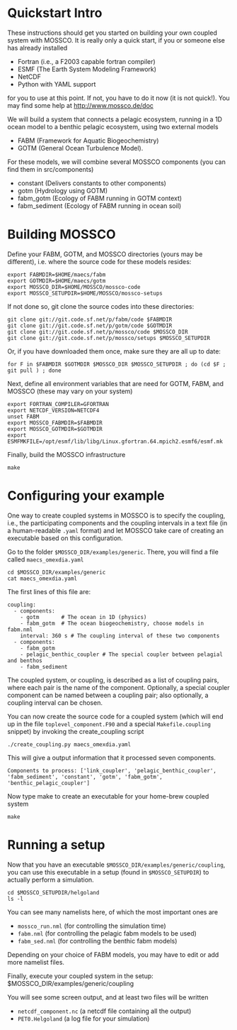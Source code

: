 # Quickstart Intro

These instructions should get you started on building your own coupled system with MOSSCO. It is really only a quick start, if you or someone else has already installed

- Fortran (i.e., a F2003 capable fortran compiler)
- ESMF (The Earth System Modeling Framework)
- NetCDF
- Python with YAML support

for you to use at this point. If not, you have to do it now (it is not quick!). You may find some help at http://www.mossco.de/doc

We will build a system that connects a pelagic ecosystem, running in a 1D ocean model to a benthic pelagic ecosystem, using two external models

- FABM (Framework for Aquatic Biogeochemistry)
- GOTM (General Ocean Turbulence Model).

For these models, we will combine several MOSSCO components (you can find them in src/components)

- constant (Delivers constants to other components)
- gotm     (Hydrology using GOTM)
- fabm_gotm (Ecology of FABM running in GOTM context)
- fabm_sediment (Ecology of FABM running in ocean soil)

# Building MOSSCO

Define your FABM, GOTM, and MOSSCO directories (yours may be different), i.e. where the source code for these models resides:

	export FABMDIR=$HOME/maecs/fabm                          
	export GOTMDIR=$HOME/maecs/gotm
	export MOSSCO_DIR=$HOME/MOSSCO/mossco-code
	export MOSSCO_SETUPDIR=$HOME/MOSSCO/mossco-setups
	
If not done so, git clone the source codes into these directories:

	git clone git://git.code.sf.net/p/fabm/code $FABMDIR
	git clone git://git.code.sf.net/p/gotm/code $GOTMDIR
	git clone git://git.code.sf.net/p/mossco/code $MOSSCO_DIR
	git clone git://git.code.sf.net/p/mossco/setups $MOSSCO_SETUPDIR

Or, if you have downloaded them once, make sure they are all up to date:
	
	for F in $FABMDIR $GOTMDIR $MOSSCO_DIR $MOSSCO_SETUPDIR ; do (cd $F ; git pull ) ; done
	
Next, define all environment variables that are need for GOTM, FABM, and MOSSCO (these may vary on your system)

	export FORTRAN_COMPILER=GFORTRAN
	export NETCDF_VERSION=NETCDF4
	unset FABM
	export MOSSCO_FABMDIR=$FABMDIR
	export MOSSCO_GOTMDIR=$GOTMDIR
	export ESMFMKFILE=/opt/esmf/lib/libg/Linux.gfortran.64.mpich2.esmf6/esmf.mk

Finally, build the MOSSCO infrastructure  

	make
	
# Configuring your example

One way to create coupled systems in MOSSCO is to specify the coupling, i.e., the participating components and the coupling intervals in a text file (in a human-readable `.yaml` format) and let MOSSCO take care of creating an executable based on this configuration.

Go to the folder `$MOSSCO_DIR/examples/generic`.  There, you will find a file called `maecs_omexdia.yaml` 

	cd $MOSSCO_DIR/examples/generic
	cat maecs_omexdia.yaml
	
The first lines of this file are:

    coupling:   
      - components:
        - gotm       # The ocean in 1D (physics)
        - fabm_gotm  # The ocean biogeochemistry, choose models in fabm.nml
        interval: 360 s # The coupling interval of these two components
      - components:
        - fabm_gotm
        - pelagic_benthic_coupler # The special coupler between pelagial and benthos
        - fabm_sediment
        
The coupled system, or coupling, is described as a list of coupling pairs, where each pair is the name of the component.  Optionally, a special coupler component can be named between a coupling pair; also optionally, a coupling interval can be chosen.

You can now create the source code for a coupled system (which will end up in the file `toplevel_component.F90` and a special `Makefile.coupling` snippet) by invoking the create_coupling script

	./create_coupling.py maecs_omexdia.yaml

This will give a output information that it processed seven components.

	Components to process: ['link_coupler', 'pelagic_benthic_coupler', 'fabm_sediment', 'constant', 'gotm', 'fabm_gotm', 'benthic_pelagic_coupler']
	
Now type make to create an executable for your home-brew coupled system

	make

# Running a setup

Now that you have an executable `$MOSSCO_DIR/examples/generic/coupling`, you can use this executable in a setup (found in `$MOSSCO_SETUPDIR`) to actually perform a simulation.

	cd $MOSSCO_SETUPDIR/helgoland
	ls -l

You can see many namelists here, of which the most important ones are

- `mossco_run.nml` (for controlling the simulation time)
- `fabm.nml` (for controlling the pelagic fabm models to be used)
- `fabm_sed.nml` (for controlling the benthic fabm models)

Depending on your choice of FABM models, you may have to edit or add more namelist files.

Finally, execute your coupled system in the setup:
	$MOSSCO_DIR/examples/generic/coupling

You will see some screen output, and at least two files will be written

- `netcdf_component.nc` (a netcdf file containing all the output)
- `PET0.Helgoland` (a log file for your simulation)
